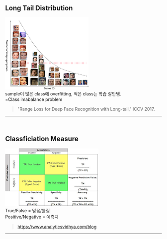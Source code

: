 ## Long Tail Distribution
![LongTailDistribuition](./images/LongTailDistribuition.png)  
sample이 많은 class에 overfitting, 적은 class는 학습 잘안댐.  
=Class imabalance problem  
> "Range Loss for Deep Face Recognition with Long-tail," ICCV 2017.  

-------------------------------------------------------
<br/>

## Classficiation Measure
![ConfusionMatrix](./images/ConfusionMatrix.png)  
True/False =  맞음/틀림  
Positive/Negative = 예측치  
> https://www.analyticsvidhya.com/blog  

-------------------------------------------------------
<br/>

